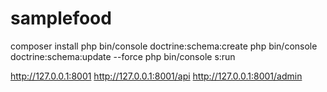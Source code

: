 # samplefood


composer install
php bin/console  doctrine:schema:create
php bin/console  doctrine:schema:update --force
php bin/console s:run

http://127.0.0.1:8001
http://127.0.0.1:8001/api
http://127.0.0.1:8001/admin

